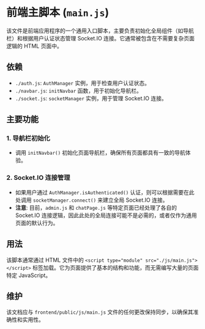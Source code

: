# 前端主脚本 (`main.js`)

该文件是前端应用程序的一个通用入口脚本，主要负责初始化全局组件（如导航栏）和根据用户认证状态管理 Socket.IO 连接。它通常被包含在不需要复杂页面逻辑的 HTML 页面中。

## 依赖

-   `./auth.js`: `AuthManager` 实例，用于检查用户认证状态。
-   `./navbar.js`: `initNavbar` 函数，用于初始化导航栏。
-   `./socket.js`: `socketManager` 实例，用于管理 Socket.IO 连接。

## 主要功能

### 1. 导航栏初始化

-   调用 `initNavbar()` 初始化页面导航栏，确保所有页面都具有一致的导航体验。

### 2. Socket.IO 连接管理

-   如果用户通过 `AuthManager.isAuthenticated()` 认证，则可以根据需要在此处调用 `socketManager.connect()` 来建立全局 Socket.IO 连接。
-   **注意**: 目前，`admin.js` 和 `chatPage.js` 等特定页面已经处理了各自的 Socket.IO 连接逻辑，因此此处的全局连接可能不是必需的，或者仅作为通用页面的默认行为。

## 用法

该脚本通常通过 HTML 文件中的 `<script type="module" src="./js/main.js"></script>` 标签加载。它为页面提供了基本的结构和功能，而无需编写大量的页面特定 JavaScript。

## 维护

该文档应与 `frontend/public/js/main.js` 文件的任何更改保持同步，以确保其准确性和实用性。
